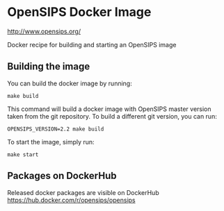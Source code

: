 # OpenSIPS Docker Image
http://www.opensips.org/

Docker recipe for building and starting an OpenSIPS image

## Building the image
You can build the docker image by running:
```
make build
```

This command will build a docker image with OpenSIPS master version taken from
the git repository. To build a different git version, you can run:
```
OPENSIPS_VERSION=2.2 make build
```

To start the image, simply run:
```
make start
```

## Packages on DockerHub

Released docker packages are visible on DockerHub
https://hub.docker.com/r/opensips/opensips
